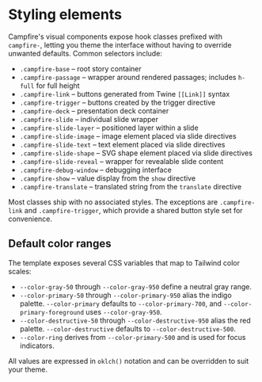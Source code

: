 # Styling elements

Campfire's visual components expose hook classes prefixed with `campfire-`, letting you theme the interface without having to override unwanted defaults. Common selectors include:

- `.campfire-base` – root story container
- `.campfire-passage` – wrapper around rendered passages; includes `h-full` for full height
- `.campfire-link` – buttons generated from Twine `[[Link]]` syntax
- `.campfire-trigger` – buttons created by the trigger directive
- `.campfire-deck` – presentation deck container
- `.campfire-slide` – individual slide wrapper
- `.campfire-slide-layer` – positioned layer within a slide
- `.campfire-slide-image` – image element placed via slide directives
- `.campfire-slide-text` – text element placed via slide directives
- `.campfire-slide-shape` – SVG shape element placed via slide directives
- `.campfire-slide-reveal` – wrapper for revealable slide content
- `.campfire-debug-window` – debugging interface
- `.campfire-show` – value display from the `show` directive
- `.campfire-translate` – translated string from the `translate` directive

Most classes ship with no associated styles. The exceptions are `.campfire-link` and `.campfire-trigger`, which provide a shared button style set for convenience.

## Default color ranges

The template exposes several CSS variables that map to Tailwind color scales:

- `--color-gray-50` through `--color-gray-950` define a neutral gray range.
- `--color-primary-50` through `--color-primary-950` alias the indigo palette. `--color-primary` defaults to `--color-primary-700`, and `--color-primary-foreground` uses `--color-gray-950`.
- `--color-destructive-50` through `--color-destructive-950` alias the red palette. `--color-destructive` defaults to `--color-destructive-500`.
- `--color-ring` derives from `--color-primary-500` and is used for focus indicators.

All values are expressed in `oklch()` notation and can be overridden to suit your theme.
